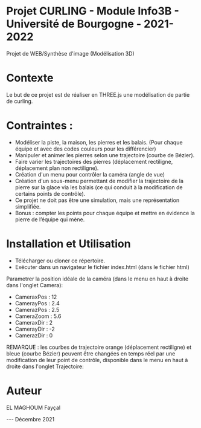 # Projet CURLING - Module Info3B - Université de Bourgogne - 2021-2022
Projet de WEB/Synthèse d'image (Modélisation 3D)

# Contexte 
Le but de ce projet est de réaliser en THREE.js une modélisation de partie de curling.

# Contraintes :
- Modéliser la piste, la maison, les pierres et les balais. (Pour chaque équipe et avec des codes couleurs pour les différencier)
- Manipuler et animer les pierres selon une trajectoire (courbe de Bézier).
- Faire varier les trajectoires des pierres (déplacement rectiligne, déplacement plan non rectiligne).
- Création d'un menu pour contrôler la caméra (angle de vue)
- Création d'un sous-menu permettant de modifier la trajectoire de la pierre sur la glace via les balais (ce qui conduit à la modification de certains points de contrôle).
- Ce projet ne doit pas être une simulation, mais une représentation simplifiée.
- Bonus : compter les points pour chaque équipe et mettre en évidence la pierre de l’équipe qui mène.

# Installation et Utilisation

- Télécharger ou cloner ce répertoire.
- Exécuter dans un navigateur le fichier index.html (dans le fichier html)


Parametrer la position idéale de la caméra (dans le menu en haut à droite dans l'onglet Camera):
- CameraxPos : 12
- CamerayPos : 2.4
- CamerazPos : 2.5
- CameraZoom : 5.6
- CameraxDir : 2
- CamerayDir : -2
- CamerazDir : 0

REMARQUE : les courbes de trajectoire orange (déplacement rectiligne) et bleue (courbe Bézier) peuvent être changées en temps réel par une modification de leur point de contrôle, disponible dans le menu en haut à droite dans l'onglet Trajectoire:


# Auteur 
EL MAGHOUM Fayçal 

--- Décembre 2021
